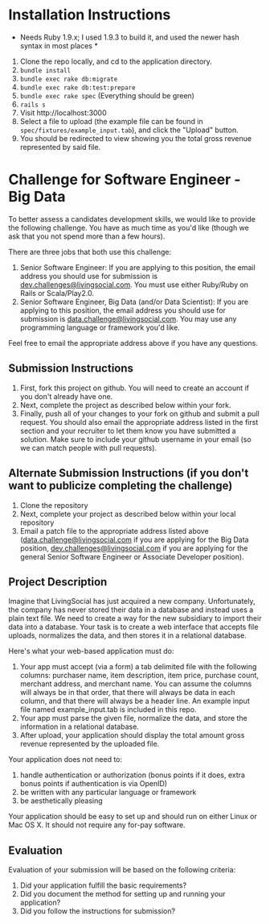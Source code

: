 # Installation Instructions

* Needs Ruby 1.9.x; I used 1.9.3 to build it, and used the newer hash syntax in most places *

1. Clone the repo locally, and cd to the application directory.
1. `bundle install`
1. `bundle exec rake db:migrate`
1. `bundle exec rake db:test:prepare`
1. `bundle exec rake spec` (Everything should be green)
1. `rails s`
1. Visit http://localhost:3000
1. Select a file to upload (the example file can be found in `spec/fixtures/example_input.tab`), and click the "Upload" button.
1. You should be redirected to view showing you the total gross revenue represented by said file.



# Challenge for Software Engineer - Big Data 
To better assess a candidates development skills, we would like to provide the following challenge.  You have as much time as you'd like (though we ask that you not spend more than a few hours).

There are three jobs that both use this challenge:

1. Senior Software Engineer: If you are applying to this position, the email address you should use for submission is [dev.challenges@livingsocial.com](dev.challenges@livingsocial.com).  You must use either Ruby/Ruby on Rails or Scala/Play2.0.
1. Senior Software Engineer, Big Data (and/or Data Scientist): If you are applying to this position, the email address you should use for submission is [data.challenge@livingsocial.com](mailto:data.challenge@livingsocial.com).  You may use any programming language or framework you'd like.

Feel free to email the appropriate address above if you have any questions.

## Submission Instructions
1. First, fork this project on github.  You will need to create an account if you don't already have one.
1. Next, complete the project as described below within your fork.
1. Finally, push all of your changes to your fork on github and submit a pull request.  You should also email the appropriate address listed in the first section and your recruiter to let them know you have submitted a solution.  Make sure to include your github username in your email (so we can match people with pull requests).

## Alternate Submission Instructions (if you don't want to publicize completing the challenge)
1. Clone the repository
1. Next, complete your project as described below within your local repository
1. Email a patch file to the appropriate address listed above ([data.challenge@livingsocial.com](mailto:data.challenge@livingsocial.com) if you are applying for the Big Data position, [dev.challenges@livingsocial.com](dev.challenges@livingsocial.com) if you are applying for the general Senior Software Engineer or Associate Developer position).

## Project Description
Imagine that LivingSocial has just acquired a new company.  Unfortunately, the company has never stored their data in a database and instead uses a plain text file.  We need to create a way for the new subsidiary to import their data into a database.  Your task is to create a web interface that accepts file uploads, normalizes the data, and then stores it in a relational database.

Here's what your web-based application must do:

1. Your app must accept (via a form) a tab delimited file with the following columns: purchaser name, item description, item price, purchase count, merchant address, and merchant name.  You can assume the columns will always be in that order, that there will always be data in each column, and that there will always be a header line.  An example input file named example_input.tab is included in this repo.
1. Your app must parse the given file, normalize the data, and store the information in a relational database.
1. After upload, your application should display the total amount gross revenue represented by the uploaded file.

Your application does not need to:

1. handle authentication or authorization (bonus points if it does, extra bonus points if authentication is via OpenID)
1. be written with any particular language or framework
1. be aesthetically pleasing

Your application should be easy to set up and should run on either Linux or Mac OS X.  It should not require any for-pay software.

## Evaluation
Evaluation of your submission will be based on the following criteria:

1. Did your application fulfill the basic requirements?
1. Did you document the method for setting up and running your application?
1. Did you follow the instructions for submission?
